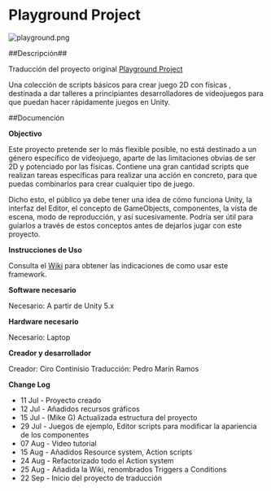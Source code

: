 # Playground Project

![playground.png](https://dl.dropboxusercontent.com/u/6116499/Images/playground.png)

##Descripción##

Traducción del proyecto original [Playground Project](https://github.com/UnityTechnologies/PlaygroundProject)


Una colección de scripts básicos para crear  juego 2D con físicas  , destinada a dar talleres a  principiantes desarrolladores de videojuegos para que puedan hacer rápidamente juegos en Unity.

##Documención

**Objectivo**

Este proyecto pretende ser lo más flexible posible, no está destinado a un género específico de videojuego, aparte de las limitaciones obvias de ser 2D y potenciado por las físicas. Contiene una gran cantidad scripts que realizan tareas específicas para realizar una acción en concreto, para que puedas combinarlos para crear cualquier tipo de juego.

Dicho esto, el público ya debe tener una idea de cómo funciona Unity, la interfaz del Editor, el concepto de GameObjects, componentes, la vista de escena, modo de reproducción, y así sucesivamente. Podría ser útil para guiarlos a través de estos conceptos antes de dejarlos jugar con este proyecto.

**Instrucciones de Uso**

Consulta el [Wiki](https://github.com/UnityTechnologies/PlaygroundProject/wiki) para obtener las indicaciones de como usar este framework.

**Software necesario**

Necesario: A partir de Unity 5.x 

**Hardware necesario**

Necesario: Laptop

**Creador y desarrollador**

Creador: Ciro Continisio
Traducción: Pedro Marín Ramos

**Change Log**

- 11 Jul - Proyecto creado
- 12 Jul - Añadidos recursos gráficos
- 15 Jul - (Mike G) Actualizada estructura del proyecto
- 29 Jul - Juegos de ejemplo, Editor scripts para modificar la apariencia de los componentes
- 07 Aug - Video tutorial
- 15 Aug - Añadidos Resource system, Action scripts
- 24 Aug - Refactorizado todo el Action system
- 25 Aug - Añadida la Wiki, renombrados Triggers a Conditions
- 22 Sep - Inicio del proyecto de traducción
